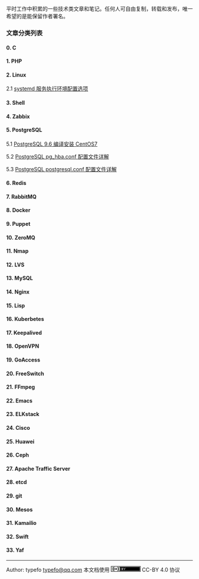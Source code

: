 平时工作中积累的一些技术类文章和笔记。任何人可自由复制，转载和发布，唯一希望的是能保留作者署名。

### 文章分类列表

#### 0. C
#### 1. PHP
#### 2. Linux
2.1 [systemd  服务执行环境配置选项](linux/systemd-execution-environment-configuration.md)
#### 3. Shell
#### 4. Zabbix
#### 5. PostgreSQL
5.1 [PostgreSQL 9.6 编译安装 CentOS7](postgresql/postgresql9.6-compile-for-centos7.md)

5.2 [PostgreSQL pg_hba.conf 配置文件详解](postgresql/pg_hba-configuration-file.md)

5.3 [PostgreSQL postgresql.conf 配置文件详解](postgresql/postgresql-configuration-file.md)

#### 6. Redis
#### 7. RabbitMQ
#### 8. Docker
#### 9. Puppet
#### 10. ZeroMQ
#### 11. Nmap
#### 12. LVS
#### 13. MySQL
#### 14. Nginx
#### 15. Lisp
#### 16. Kuberbetes
#### 17. Keepalived
#### 18. OpenVPN
#### 19. GoAccess
#### 20. FreeSwitch
#### 21. FFmpeg
#### 22. Emacs
#### 23. ELKstack
#### 24. Cisco
#### 25. Huawei
#### 26. Ceph
#### 27. Apache Traffic Server
#### 28. etcd
#### 29. git
#### 30. Mesos
#### 31. Kamailio
#### 32. Swift
#### 33. Yaf

--------------------------------------

Author: typefo <typefo@qq.com> 本文档使用 ![by](by.png) CC-BY 4.0 协议
